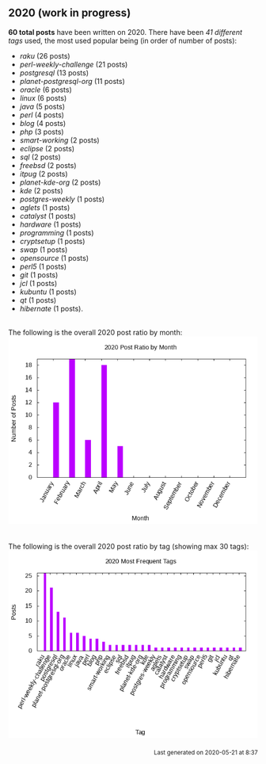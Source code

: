 ## 2020 (work in progress)

**60 total posts** have been written on 2020.
There have been *41 different tags* used, the most
used popular being (in order of number of posts):
 
- *raku* (26 posts)  
- *perl-weekly-challenge* (21 posts)  
- *postgresql* (13 posts)  
- *planet-postgresql-org* (11 posts)  
- *oracle* (6 posts)  
- *linux* (6 posts)  
- *java* (5 posts)  
- *perl* (4 posts)  
- *blog* (4 posts)  
- *php* (3 posts)  
- *smart-working* (2 posts)  
- *eclipse* (2 posts)  
- *sql* (2 posts)  
- *freebsd* (2 posts)  
- *itpug* (2 posts)  
- *planet-kde-org* (2 posts)  
- *kde* (2 posts)  
- *postgres-weekly* (1 posts)  
- *aglets* (1 posts)  
- *catalyst* (1 posts)  
- *hardware* (1 posts)  
- *programming* (1 posts)  
- *cryptsetup* (1 posts)  
- *swap* (1 posts)  
- *opensource* (1 posts)  
- *perl5* (1 posts)  
- *git* (1 posts)  
- *jcl* (1 posts)  
- *kubuntu* (1 posts)  
- *qt* (1 posts)  
- *hibernate* (1 posts).<br/>
<br/>
The following is the overall 2020 post ratio by month:
<br/>
    <center>
      <img src="/images/stats/2020-months.png" alt="2020 post ratio per month" />
    </center>
<br/>

<br/>
The following is the overall 2020 post ratio by tag (showing max 30 tags):
<br/>
  <center>
    <img src="/images/stats/2020-tags.png" alt="2020 post ratio per tag" />
  </center>
<br/>

<div align="right">
<small>
Last generated on 2020-05-21 at 8:37
</small>
</div>

<br/>
